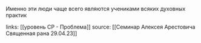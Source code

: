 Именно эти люди чаще всего являются учениками всяких духовных практик

links: [[уровень СР - Проблема]]
source: [[Семинар Алексея Арестовича Священная рана 29.04.23]]